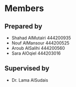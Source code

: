 # Members 
## Prepared by
- Shahad AlMutairi 444200935 
- Nouf AlMansour 444200525 
- Aroub AlSalihi 444200560 
- Sara AlOqiel 444203016

## Supervised by
- Dr. Lama AlSudais
